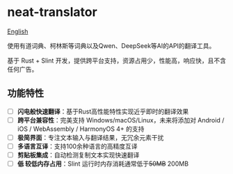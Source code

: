 # neat-translator

[English](README_en.md)

使用有道词典、柯林斯等词典以及Qwen、DeepSeek等AI的API的翻译工具。

基于 Rust + Slint 开发，提供跨平台支持，资源占用少，性能高，响应快，且不含任何广告。

## 功能特性

- [ ] **闪电般快速翻译**：基于Rust高性能特性实现近乎即时的翻译效果
- [ ] **跨平台兼容性**：完美支持 Windows/macOS/Linux，未来将添加对 Android / iOS / WebAssembly / HarmonyOS 4+ 的支持
- [ ] **极简界面**：专注文本输入与翻译结果，无冗余元素干扰
- [ ] **多语言互译**：支持100余种语言的高精度互译
- [ ] **剪贴板集成**：自动检测复制文本实现快速翻译
- [ ] **~~低~~ 较低内存占用**：Slint 运行时内存消耗通常低于~~50MB~~ 200MB
